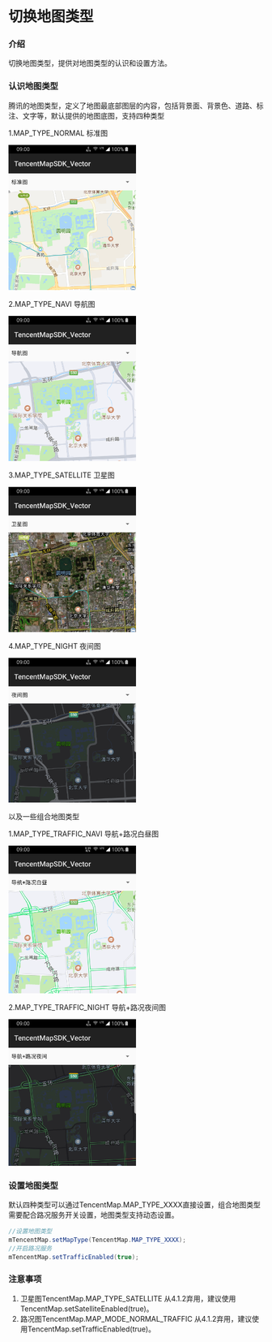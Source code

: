 # 切换地图类型

### 介绍

切换地图类型，提供对地图类型的认识和设置方法。

### 认识地图类型

腾讯的地图类型，定义了地图最底部图层的内容，包括背景面、背景色、道路、标注、文字等，默认提供的地图底图，支持四种类型

1.MAP_TYPE_NORMAL 标准图

<img src="../images/basic/map-style-normal.png"  width="50%">

2.MAP_TYPE_NAVI 导航图

<img src="../images/basic/map-style-navi.png"  width="50%">

3.MAP_TYPE_SATELLITE 卫星图

<img src="../images/basic/map-style-satellite.png"  width="50%">

4.MAP_TYPE_NIGHT 夜间图

<img src="../images/basic/map-style-night.png" width="50%">

以及一些组合地图类型

1.MAP_TYPE_TRAFFIC_NAVI 导航+路况白昼图

<img src="../images/basic/map-style-navi-daytime.png"  width="50%">

2.MAP_TYPE_TRAFFIC_NIGHT 导航+路况夜间图

<img src="../images/basic/map-style-navi-night.png"  width="50%">

### 设置地图类型

默认四种类型可以通过TencentMap.MAP_TYPE_XXXX直接设置，组合地图类型需要配合路况服务开关设置，地图类型支持动态设置。

```java
//设置地图类型
mTencentMap.setMapType(TencentMap.MAP_TYPE_XXXX);
//开启路况服务
mTencentMap.setTrafficEnabled(true);
```

### 注意事项

1. 卫星图TencentMap.MAP_TYPE_SATELLITE 从4.1.2弃用，建议使用TencentMap.setSatelliteEnabled(true)。
2. 路况图TencentMap.MAP_MODE_NORMAL_TRAFFIC 从4.1.2弃用，建议使用TencentMap.setTrafficEnabled(true)。